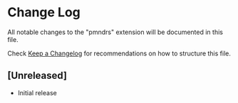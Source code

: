 # Change Log

All notable changes to the "pmndrs" extension will be documented in this file.

Check [Keep a Changelog](http://keepachangelog.com/) for recommendations on how to structure this file.

## [Unreleased]

- Initial release
